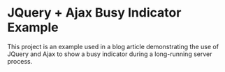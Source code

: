 JQuery + Ajax Busy Indicator Example
==================================
This project is an example used in a blog article demonstrating the use of JQuery and Ajax to show a busy indicator during a long-running server process. 
